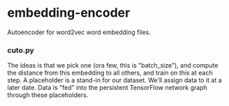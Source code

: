 # embedding-encoder
Autoencoder for word2vec word embedding files.

### cuto.py



The ideas is that we pick one (ora  few, this is "batch\_size"), and compute the distance from this embedding to all others, and train on this at each step. 
A placeholder is a stand-in for our dataset. We'll assign data to it at a later date. Data is "fed" into the persistent TensorFlow network graph through these placeholders. 
